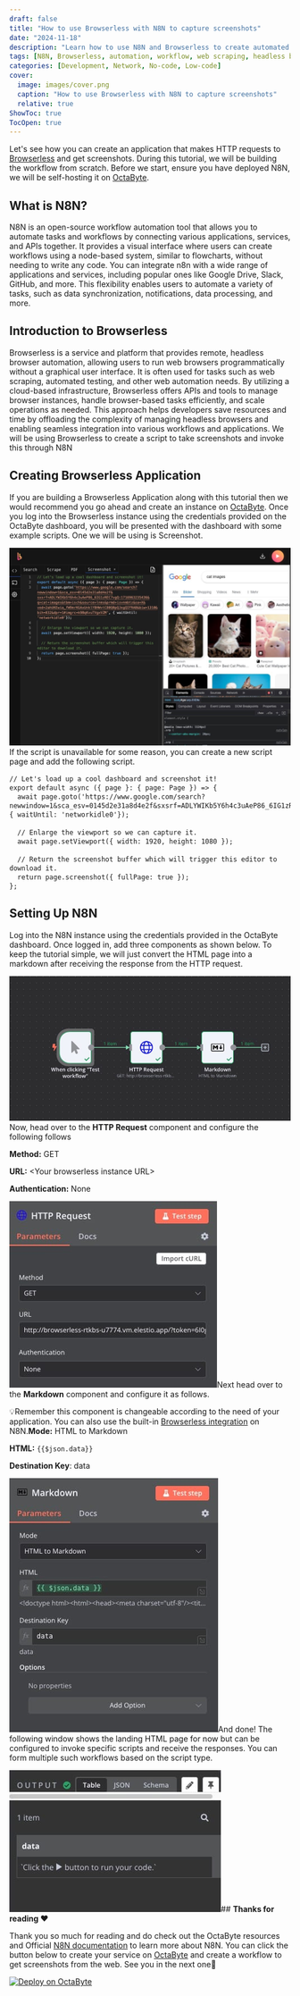 ```yaml
---
draft: false
title: "How to use Browserless with N8N to capture screenshots"
date: "2024-11-18"
description: "Learn how to use N8N and Browserless to create automated workflows for web screenshot tasks. This tutorial covers deploying N8N on OctaByte, setting up Browserless, and building a workflow to capture screenshots programmatically."
tags: [N8N, Browserless, automation, workflow, web scraping, headless browser, screenshots, OctaByte, tutorial, open-source]
categories: [Development, Network, No-code, Low-code]
cover:
  image: images/cover.png
  caption: "How to use Browserless with N8N to capture screenshots"
  relative: true
ShowToc: true
TocOpen: true
---
```



Let's see how you can create an application that makes HTTP requests to [Browserless](https://octabyte.io/development/network/browserless) and get screenshots. During this tutorial, we will be building the workflow from scratch. Before we start, ensure you have deployed N8N, we will be self\-hosting it on [OctaByte](https://octabyte.io/applications/automation/n8n).

## What is N8N?

N8N is an open\-source workflow automation tool that allows you to automate tasks and workflows by connecting various applications, services, and APIs together. It provides a visual interface where users can create workflows using a node\-based system, similar to flowcharts, without needing to write any code. You can integrate n8n with a wide range of applications and services, including popular ones like Google Drive, Slack, GitHub, and more. This flexibility enables users to automate a variety of tasks, such as data synchronization, notifications, data processing, and more.

## Introduction to Browserless

Browserless is a service and platform that provides remote, headless browser automation, allowing users to run web browsers programmatically without a graphical user interface. It is often used for tasks such as web scraping, automated testing, and other web automation needs. By utilizing a cloud\-based infrastructure, Browserless offers APIs and tools to manage browser instances, handle browser\-based tasks efficiently, and scale operations as needed. This approach helps developers save resources and time by offloading the complexity of managing headless browsers and enabling seamless integration into various workflows and applications. We will be using Browserless to create a script to take screenshots and invoke this through N8N

## Creating Browserless Application

If you are building a Browserless Application along with this tutorial then we would recommend you go ahead and create an instance on [OctaByte](https://octabyte.io/development/network/browserless). Once you log into the Browserless instance using the credentials provided on the OctaByte dashboard, you will be presented with the dashboard with some example scripts. One we will be using is Screenshot.

![Browserless Service Home page](images/Screenshot-2024-05-29-at-11.54.30-AM.jpg)If the script is unavailable for some reason, you can create a new script page and add the following script.


```
// Let's load up a cool dashboard and screenshot it!
export default async ({ page }: { page: Page }) => {
  await page.goto('https://www.google.com/search?newwindow=1&sca_esv=0145d2e31a8d4e2f&sxsrf=ADLYWIKb5Y6h4c3uAeP86_6IG1zREC7vgQ:1716963235436&q=cat+images&tbm=isch&source=lnms&prmd=isvnmbtz&sa=X&ved=2ahUKEwia_fW9mrKGAxUnklYBHWvtC80Q0pQJegQIFRAB&biw=1310&bih=832&dpr=1#imgrc=k9BqKvuTVgxVZM', { waitUntil: 'networkidle0'});

  // Enlarge the viewport so we can capture it.
  await page.setViewport({ width: 1920, height: 1080 });

  // Return the screenshot buffer which will trigger this editor to download it.
  return page.screenshot({ fullPage: true });
};
```
## Setting Up N8N

Log into the N8N instance using the credentials provided in the OctaByte dashboard. Once logged in, add three components as shown below. To keep the tutorial simple, we will just convert the HTML page into a markdown after receiving the response from the HTTP request.

![Final Workflow](images/Screenshot-2024-05-29-at-11.55.31-AM.jpg)Now, head over to the **HTTP Request** component and configure the following follows

**Method:** GET

**URL:** \<Your browserless instance URL\>

**Authentication:** None

![Configuring HTTP Request](images/Screenshot-2024-05-29-at-11.55.51-AM.jpg)Next head over to the **Markdown** component and configure it as follows. 

💡Remember this component is changeable according to the need of your application. You can also use the built\-in [Browserless integration](https://n8n.io/integrations/browserless) on N8N.**Mode:** HTML to Markdown

**HTML:** `{{$json.data}}` 

**Destination Key**: data

![Setting up the Markdown component](images/Screenshot-2024-05-29-at-11.56.04-AM.jpg)And done! The following window shows the landing HTML page for now but can be configured to invoke specific scripts and receive the responses. You can form multiple such workflows based on the script type.

![Final output screen](images/Screenshot-2024-05-29-at-11.56.23-AM.jpg)## **Thanks for reading ❤️**

Thank you so much for reading and do check out the OctaByte resources and Official [N8N documentation](https://docs.n8n.io) to learn more about N8N. You can click the button below to create your service on [OctaByte](https://octabyte.io/applications/automation/n8n) and create a workflow to get screenshots from the web. See you in the next one👋

[![Deploy on OctaByte](/images/octabyte-deploy2.png)](https://octabyte.io/start-trial/?service=Bigcapital)
